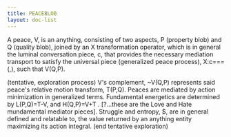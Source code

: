 ```yaml
---
title: PEACEBLOB
layout: doc-list
---
```


A peace, V, is an anything, consisting of two aspects, P (property blob) and Q (quality blob), joined by an X transformation operator, which is in general the luminal conversation piece, c, that provides the necessary mediation transport to satisfy the universal piece (generalized peace process), X:c===(,), such that V(Q,P).

(tentative, exploration process)
V's complement, ~V(Q,P) represents said peace's relative motion transform, T(P,Q). Peaces are mediated by action minimization in generalized terms. Fundamental energetics are determined by L(P,Q)=T-V,  and H(Q,P)=V+T . [?...these are the Love and Hate mundamental mediator pieces]. Struggle and entropy, $, are in general defined and relatable to, the value returned by an anything entity maximizing its action integral.
(end tentative exploration)
